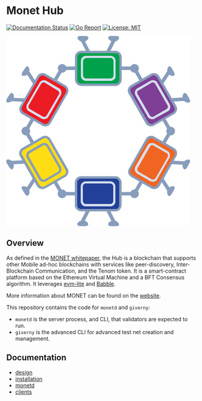 # Monet Hub

[![Documentation Status](https://readthedocs.org/projects/monetd/badge/?version=latest)](https://monetd.readthedocs.io/en/latest/?badge=latest)
[![Go Report](https://goreportcard.com/badge/github.com/mosaicnetworks/monetd)](https://goreportcard.com/report/github.com/mosaicnetworks/monetd)
[![License: MIT](https://img.shields.io/badge/License-MIT-yellow.svg)](https://opensource.org/licenses/MIT)


![Monet Logo](docs/assets/monet_logo.png)

## Overview

As defined in the [MONET whitepaper](http://bit.ly/monet-whitepaper), the Hub is 
a blockchain that supports other Mobile ad-hoc blockchains with services like 
peer-discovery, Inter-Blockchain Communication, and the Tenom token. It is a 
smart-contract platform based on the Ethereum Virtual Machine and a BFT 
Consensus algorithm. It leverages 
[evm-lite](https://github.com/mosaicnetworks/evm-lite) and 
[Babble](https://github.com/mosaicnetworks/babble).

More information about MONET can be found on the [website](https://monet.network/about.html).

This repository contains the code for `monetd` and `giverny`:

- `monetd` is the server process, and CLI, that validators are expected to run.
- `giverny` is the advanced CLI for advanced test net creation and management.

## Documentation

* [design](https://monetd.readthedocs.io/en/latest/design.html)
* [installation](https://monetd.readthedocs.io/en/latest/install.html)
* [monetd](https://monetd.readthedocs.io/en/latest/monetd.html)
* [clients](https://monetd.readthedocs.io/en/latest/clients.html)